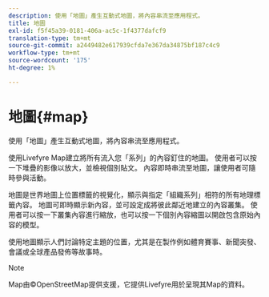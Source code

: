 ```yaml
---
description: 使用「地圖」產生互動式地圖，將內容串流至應用程式。
title: 地圖
exl-id: f5f45a39-0181-406a-ac5c-1f4377dafcf9
translation-type: tm+mt
source-git-commit: a2449482e617939cfda7e367da34875bf187c4c9
workflow-type: tm+mt
source-wordcount: '175'
ht-degree: 1%

---
```


# 地圖{#map}

使用「地圖」產生互動式地圖，將內容串流至應用程式。

使用Livefyre Map建立將所有流入您「系列」的內容釘住的地圖。 使用者可以按一下堆疊的影像以放大，並檢視個別貼文。 內容即時串流至地圖，讓使用者可隨時參與活動。

地圖是世界地圖上位置標籤的視覺化，顯示與指定「組織系列」相符的所有地理標籤內容。 地圖可即時顯示新內容，並可設定成將彼此鄰近地建立的內容叢集。 使用者可以按一下叢集內容進行縮放，也可以按一下個別內容縮圖以開啟包含原始內容的模型。

使用地圖顯示人們討論特定主題的位置，尤其是在製作例如體育賽事、新聞突發、會議或全球產品發佈等故事時。

>[!NOTE]
>
>Map由©OpenStreetMap提供支援，它提供Livefyre用於呈現其Map的資料。
